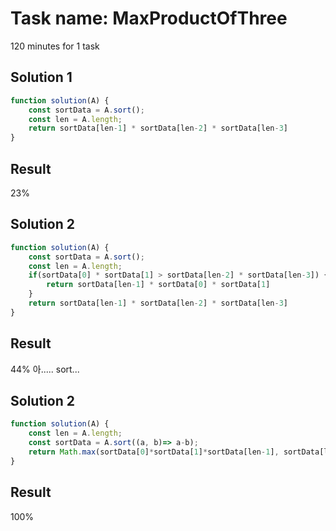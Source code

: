 # Task name: MaxProductOfThree

120 minutes for 1 task

## Solution 1

```javascript
function solution(A) {
    const sortData = A.sort();
    const len = A.length;
    return sortData[len-1] * sortData[len-2] * sortData[len-3]
}
```

## Result 

23%

## Solution 2

```javascript
function solution(A) {
    const sortData = A.sort();
    const len = A.length;
    if(sortData[0] * sortData[1] > sortData[len-2] * sortData[len-3]) {
        return sortData[len-1] * sortData[0] * sortData[1]
    }
    return sortData[len-1] * sortData[len-2] * sortData[len-3]
}
```

## Result 

44%
아..... sort...

## Solution 2

```javascript
function solution(A) {
    const len = A.length;
    const sortData = A.sort((a, b)=> a-b);
    return Math.max(sortData[0]*sortData[1]*sortData[len-1], sortData[len-3]*sortData[len-2]*sortData[len-1])
}
```

## Result 

100%